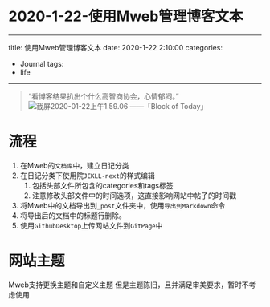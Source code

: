 # 2020-1-22-使用Mweb管理博客文本
---
title: 使用Mweb管理博客文本
date: 2020-1-22 2:10:00
categories: 
- Journal
tags: 
- life
---



> “看博客结果扒出个什么高智商协会，心情郁闷。”
> ![截屏2020-01-22上午1.59.06](https://i.loli.net/2020/01/22/sYA7t3XT6in9gbZ.png)
——「Block of Today」


# 流程
1. 在Mweb的`文档库`中，建立日记分类
2. 在日记分类下使用院`JEKLL-next`的样式编辑
    1. 包括头部文件所包含的categories和tags标签
    2. 注意修改头部文件中的时间选项，这直接影响网站中帖子的时间戳
3. 将Mweb中的文档导出到`_post`文件夹中，使用`导出到Markdown`命令
4. 将导出后的文档中的标题行删除。
5. 使用`GithubDesktop`上传网站文件到`GitPage`中

# 网站主题
Mweb支持更换主题和自定义主题
但是主题陈旧，且并满足审美要求，暂时不考虑使用











